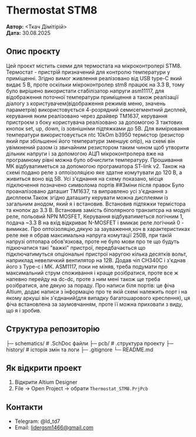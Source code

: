 # Thermostat STM8

**Автор:** <Ткач Дімітірій>  
**Дата:** 30.08.2025  


## Опис проєкту
Цей проєкт містить схеми для термостата на мікроконтролері STM8. Термостат - пристрій призначений для контролю температури у приміщенні. Згідно вимог живлення реалізовано від  USB type-C який видає 5 В, проте оскільки мікроконтролер stm8 працює на 3.3 В, тому було вирішено використати стабілізатор напруги asm11117, для відображення поточної температури приміщення а також реалізації діалогу з користувачем(відображення режимів меню, значень параметрів) використовується 4-розрядний семисегментний дисплей, керування яким реалізовано через драйвер TM1637, керування пристроєм з боку користувача реалізовано за допомогою 3 тактових кнопок set, up, down, із зовнішніми підтяжками до 5В. Для вимірювання температури використовується ntc 10kOm b3950 термістор (резистор який при збільшенні його температури зменшує опір), на схемі він увімкнений разом із звичайним резистором таким чином щоб утворити дільник напруги і за допомогою АЦП  мікроконтролера вже на програмному рівні можна було обчислити температуру. Прошивання МК відбуватиметься за допомогою програматора ST-link v2. Також на схемі подано реле з оптоізоляцією яке здатне комутувати до 120 В, а живиться воно від 5В. Усі з'єднання на схему показано, місця підключення позначено символома портів
##Зміни після правок
Було проаналізовано даташит TM1637, та виправлено усі з'єднання з дисплеєм.Також згідно даташиту керувати можна дисплеями із загальним анодом, який я і встановив. Встановив підтяжки термістора та кнопок до 3.3 В. Встановив замість біполярного транзитсра на модулі реле, польовий NPN MOSFET, Керування відбуватиметься логічним 1, подача ~3.3 В на вхід відкриває N-MOSFET і вмикає реле логічний 0 - вимикає. Про оптоізоляцію,дякую за зауваження,хоч в характеристиках реле яке я обрав максимальна напруга комутації 250В, при такій напрузі оптопара обов'язкова, проте не було мови про те що будуть підкючатися такі "важкі" пристрої, передбачається що підключатимуться опціональні пристрої наругою кілька десятків вольт, наприклад невеличкий вентилятор на 12В. Додав чіп CH340C і з'єднав його з Type-c і МК. ASM1117, поки не міняв, треба подумати про максимальний струм споживання і краще розібратися, проте все ж напевно перейду на dc-dc, проте з ним мені також ще треба розібратися, але дякую за пораду. Про написи біля портів: це фіча Altium, додає написи з інформацію про те якій схемі належить порт і на якому аркуші він з'єднаний(для випадку багатошарового креслення), ця фіча встановлена за заумовчанням, проте її можна приховати з виду, що я і зробив.

## Структура репозиторію

├─ schematics/ # .SchDoc файли
├─ pcb/ # .структура проекту
├─ history/ # історія змін та логи
├─ .gitignore
└─ README.md

## Як відкрити проект
1. Відкрити Altium Designer  
2. File → Open Project → обрати `Thermostat_STM8.PrjPcb`  


## Контакти
- Telegram: @ld_td7
- Email: <lidergsm1466@gmail.com>
